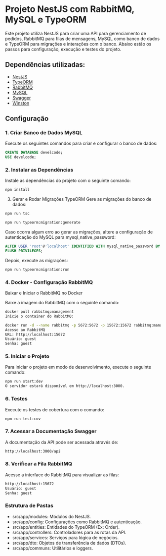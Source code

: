 # Projeto NestJS com RabbitMQ, MySQL e TypeORM

Este projeto utiliza NestJS para criar uma API para gerenciamento de pedidos, RabbitMQ para filas de mensagens, MySQL como banco de dados e TypeORM para migrações e interações com o banco. Abaixo estão os passos para configuração, execução e testes do projeto.

## Dependências utilizadas:

- [NestJS](https://nestjs.com/)
- [TypeORM](https://typeorm.io/)
- [RabbitMQ](https://www.rabbitmq.com/)
- [MySQL](https://www.mysql.com/)
- [Swagger](https://swagger.io/)
- [Winston](https://github.com/winstonjs/winston)

## Configuração

### 1. Criar Banco de Dados MySQL

Execute os seguintes comandos para criar e configurar o banco de dados:

```sql
CREATE DATABASE develcode;
USE develcode;
```

### 2. Instalar as Dependências

Instale as dependências do projeto com o seguinte comando:

```bash
npm install
```

3. Gerar e Rodar Migrações TypeORM
Gere as migrações do banco de dados:

```bash
npm run tsc
```

```bash
npm run typeorm:migration:generate
```

Caso ocorra algum erro ao gerar as migrações, altere a configuração de autenticação do MySQL para mysql_native_password:

```sql
ALTER USER 'root'@'localhost' IDENTIFIED WITH mysql_native_password BY 'admin';
FLUSH PRIVILEGES;
```

Depois, execute as migrações:
```bash
npm run typeorm:migration:run
```

### 4. Docker - Configuração RabbitMQ

Baixar e Iniciar o RabbitMQ no Docker

Baixe a imagem do RabbitMQ com o seguinte comando:

```bash
docker pull rabbitmq:management
Inicie o container do RabbitMQ:
```

```bash
docker run -d --name rabbitmq -p 5672:5672 -p 15672:15672 rabbitmq:management
Acesso ao RabbitMQ
URL: http://localhost:15672
Usuário: guest
Senha: guest
```

### 5. Iniciar o Projeto
Para iniciar o projeto em modo de desenvolvimento, execute o seguinte comando:

```bash
npm run start:dev
O servidor estará disponível em http://localhost:3000.
```

### 6. Testes
Execute os testes de cobertura com o comando:

```bash
npm run test:cov
```

### 7. Acessar a Documentação Swagger
A documentação da API pode ser acessada através de:

```bash
http://localhost:3000/api
```

### 8. Verificar a Fila RabbitMQ
Acesse a interface do RabbitMQ para visualizar as filas:

```bash
http://localhost:15672
Usuário: guest
Senha: guest
```


### Estrutura de Pastas

- src/app/modules: Módulos do NestJS.
- src/app/config: Configurações como RabbitMQ e autenticação.
- src/app/entities: Entidades do TypeORM (Ex: Order).
- src/app/controllers: Controladores para as rotas da API.
- src/app/services: Serviços para lógica de negócios.
- src/app/dto: Objetos de transferência de dados (DTOs).
- src/app/communs: Utilitários e loggers.